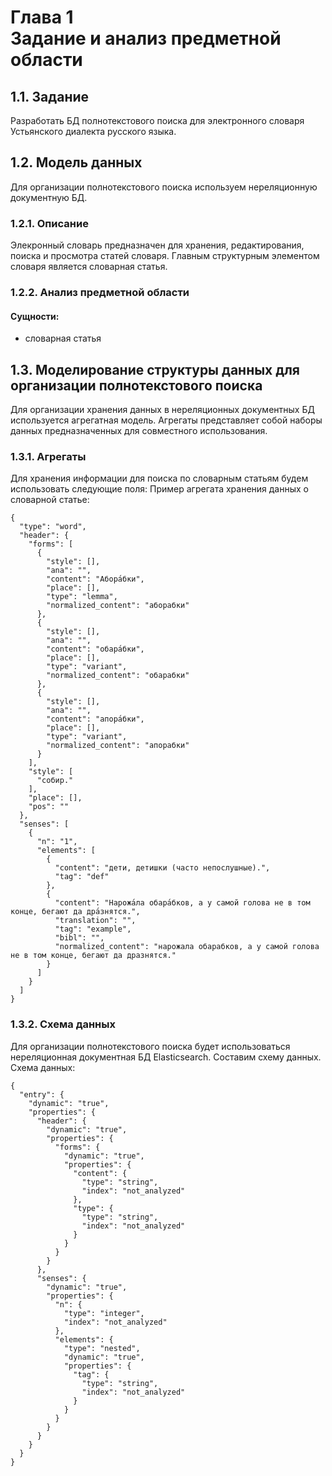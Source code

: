 # Глава 1<br/>Задание и анализ предметной области

## 1.1. Задание
Разработать БД полнотекстового поиска для электронного словаря Устьянского диалекта русского языка.

## 1.2. Модель данных
Для организации полнотекстового поиска используем нереляционную документную БД.

### 1.2.1. Описание
Элекронный словарь предназначен для хранения, редактирования, поиска и просмотра статей словаря. Главным структурным элементом словаря является словарная статья.

### 1.2.2. Анализ предметной области

#### Сущности:
* словарная статья

## 1.3. Моделирование структуры данных для организации полнотекстового поиска
Для организации хранения данных в нереляционных документных БД используется агрегатная модель. Агрегаты представляет собой наборы данных предназначенных для совместного использования.

### 1.3.1. Агрегаты
Для хранения информации для поиска по словарным статьям будем использовать следующие поля: 
Пример агрегата хранения данных о словарной статье:
```
{
  "type": "word", 
  "header": {
    "forms": [
      {
        "style": [], 
        "ana": "", 
        "content": "Абора́бки", 
        "place": [], 
        "type": "lemma", 
        "normalized_content": "аборабки"
      }, 
      {
        "style": [], 
        "ana": "", 
        "content": "обара́бки", 
        "place": [], 
        "type": "variant", 
        "normalized_content": "обарабки"
      }, 
      {
        "style": [], 
        "ana": "", 
        "content": "апора́бки", 
        "place": [], 
        "type": "variant", 
        "normalized_content": "апорабки"
      }
    ], 
    "style": [
      "собир."
    ], 
    "place": [], 
    "pos": ""
  }, 
  "senses": [
    {
      "n": "1",
      "elements": [
        {
          "content": "дети, детишки (часто непослушные).", 
          "tag": "def"
        }, 
        {
          "content": "Нарожа́ла обара́бков, а у самой голова не в том конце, бегают да дра́знятся.", 
          "translation": "", 
          "tag": "example", 
          "bibl": "", 
          "normalized_content": "нарожала обарабков, а у самой голова не в том конце, бегают да дразнятся."
        }
      ]
    }
  ]
}
```

### 1.3.2. Схема данных
Для организации полнотекстового поиска будет использоваться нереляционная документная БД Elasticsearch. Составим схему данных. Схема данных:
```
{
  "entry": {
    "dynamic": "true",
    "properties": {
      "header": {
        "dynamic": "true",
        "properties": {
          "forms": {
            "dynamic": "true",
            "properties": {
              "content": {
                "type": "string",
                "index": "not_analyzed"
              },
              "type": {
                "type": "string",
                "index": "not_analyzed"
              }
            }
          }
        }
      },
      "senses": {
        "dynamic": "true",
        "properties": {
          "n": {
            "type": "integer",
            "index": "not_analyzed"
          },
          "elements": {
            "type": "nested",
            "dynamic": "true",
            "properties": {
              "tag": {
                "type": "string",
                "index": "not_analyzed"
              }
            }
          }
        }
      }
    }
  }
}
```
